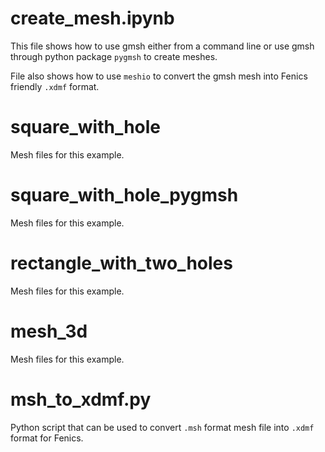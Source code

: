 # create_mesh.ipynb
This file shows how to use gmsh either from a command line or use gmsh through python package `pygmsh` to create meshes. 

File also shows how to use `meshio` to convert the gmsh mesh into Fenics friendly `.xdmf` format. 

# square_with_hole
Mesh files for this example.

# square_with_hole_pygmsh
Mesh files for this example.

# rectangle_with_two_holes
Mesh files for this example.

# mesh_3d
Mesh files for this example.

# msh_to_xdmf.py
Python script that can be used to convert `.msh` format mesh file into `.xdmf` format for Fenics. 
